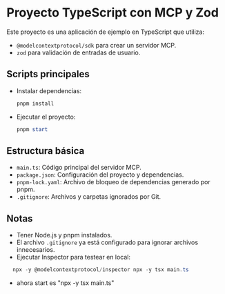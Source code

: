 # Proyecto TypeScript con MCP y Zod

Este proyecto es una aplicación de ejemplo en TypeScript que utiliza:

- `@modelcontextprotocol/sdk` para crear un servidor MCP.
- `zod` para validación de entradas de usuario.

## Scripts principales

- Instalar dependencias:
  ```powershell
  pnpm install
  ```
- Ejecutar el proyecto:
  ```powershell
  pnpm start
  ```

## Estructura básica

- `main.ts`: Código principal del servidor MCP.
- `package.json`: Configuración del proyecto y dependencias.
- `pnpm-lock.yaml`: Archivo de bloqueo de dependencias generado por pnpm.
- `.gitignore`: Archivos y carpetas ignorados por Git.

## Notas
- Tener Node.js y pnpm instalados.
- El archivo `.gitignore` ya está configurado para ignorar archivos innecesarios.
- Ejecutar Inspector para testear en local: 
```powershell
  npx -y @modelcontextprotocol/inspector npx -y tsx main.ts
```
- ahora start es "npx -y tsx main.ts"
